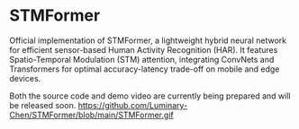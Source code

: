 # STMFormer
Official implementation of STMFormer, a lightweight hybrid neural network for efficient sensor-based Human Activity Recognition (HAR). It features Spatio-Temporal Modulation (STM) attention, integrating ConvNets and Transformers for optimal accuracy-latency trade-off on mobile and edge devices.


Both the source code and demo video are currently being prepared and will be released soon.
https://github.com/Luminary-Chen/STMFormer/blob/main/STMFormer.gif
